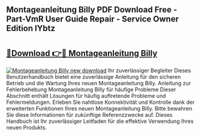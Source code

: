 ## Montageanleitung Billy PDF Download Free - Part-VmR User Guide Repair - Service Owner Edition IYbtz

# <h2><a href="http://df6ibg.blite.top/?on=Montageanleitung+Billy">🔗Download 👉🔴 Montageanleitung Billy</a></h2>

[![Montageanleitung Billy new download](https://i.imgur.com/lujVjoI.png)](http://df6ibg.blite.top/?on=Montageanleitung+Billy)
Ihr zuverlässiger Begleiter Dieses Benutzerhandbuch bietet eine zuverlässige Anleitung für den sicheren Betrieb und die Wartung Ihres neuen Montageanleitung Billy. Anleitung zur Fehlerbehebung Montageanleitung Billy für häufige Probleme Dieser Abschnitt enthält Lösungen für häufig auftretende Probleme und Fehlermeldungen. Erleben Sie nahtlose Konnektivität und Kontrolle dank der erweiterten Funktionen Ihres neuen Montageanleitung Billy. Bitte bewahren Sie diese Informationen für zukünftige Referenzzwecke auf. Dieses Handbuch ist Ihr zuverlässiger Leitfaden für die effektive Verwendung Ihres neuen Produkts.
